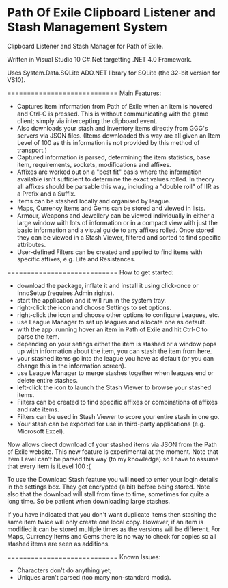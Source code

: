 Path Of Exile Clipboard Listener and Stash Management System
============================================================

Clipboard Listener and Stash Manager for Path of Exile.

Written in Visual Studio 10 C#.Net targetting .NET 4.0 Framework.

Uses System.Data.SQLite ADO.NET library for SQLite (the 32-bit version for VS10).

============================
Main Features:

- Captures item information from Path of Exile when an item is hovered and Ctrl-C is pressed.  This is without communicating with the game client; simply via intercepting the clipboard event.
- Also downloads your stash and inventory items directly from GGG's servers via JSON files.  (Items downloaded this way are all given an Item Level of 100 as this information is not provided by this method of transport.)
- Captured information is parsed, determining the item statistics, base item, requirements, sockets, modifications and affixes.  
- Affixes are worked out on a "best fit" basis where the information available isn't sufficient to determine the exact values rolled.  In theory all affixes should be parsable this way, including a "double roll" of IIR as a Prefix and a Suffix.
- Items can be stashed locally and organised by league.
- Maps, Currency Items and Gems can be stored and viewed in lists.
- Armour, Weapons and Jewellery can be viewed individually in either a large window with lots of information or in a compact view with just the basic information and a visual guide to any affixes rolled.  Once stored they can be viewed in a Stash Viewer, filtered and sorted to find specific attributes.
- User-defined Filters can be created and applied to find items with specific affixes, e.g. Life and Resistances.

============================
How to get started:

- download the package, inflate it and install it using click-once or InnoSetup (requires Admin rights).
- start the application and it will run in the system tray.
- right-click the icon and choose Settings to set options.
- right-click the icon and choose other options to configure Leagues, etc.
- use League Manager to set up leagues and allocate one as default.
- with the app. running hover an item in Path of Exile and hit Ctrl-C to parse the item.
- depending on your setings eithet the item is stashed or a window pops up with information about the item, you can stash the item from here.
- your stashed items go into the league you have as default (or you can change this in the information screen).
- use League Manager to merge stashes together when leagues end or delete entire stashes.
- left-click the icon to launch the Stash Viewer to browse your stashed items.
- Filters can be created to find specific affixes or combinations of affixes and rate items.
- Filters can be used in Stash Viewer to score your entire stash in one go.
- Your stash can be exported for use in third-party applications (e.g. Microsoft Excel).

Now allows direct download of your stashed items via JSON from the Path of Exile website.  This new feature is experimental at the moment.  Note that Item Level can't be parsed this way (to my knowledge) so I have to assume that every item is iLevel 100 :(

To use the Download Stash feature you will need to enter your login details in the settings box.  They get encrypted (a bit) before being stored.  Note also that the download will stall from time to time, sometimes for quite a long time.  So be patient when downloading large stashes.

If you have indicated that you don't want duplicate items then stashing the same item twice will only create one local copy.  However, if an item is modified it can be stored multiple times as the versions will be different.  For Maps, Currency Items and Gems there is no way to check for copies so all stashed items are seen as additions.

============================
Known Issues:

- Characters don't do anything yet;
- Uniques aren't parsed (too many non-standard mods).
